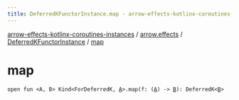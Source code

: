 ```yaml
---
title: DeferredKFunctorInstance.map - arrow-effects-kotlinx-coroutines-instances
---
```


[arrow-effects-kotlinx-coroutines-instances](../../index.html) / [arrow.effects](../index.html) / [DeferredKFunctorInstance](index.html) / [map](./map.html)

# map

`open fun <A, B> Kind<ForDeferredK, `[`A`](map.html#A)`>.map(f: (`[`A`](map.html#A)`) -> `[`B`](map.html#B)`): DeferredK<`[`B`](map.html#B)`>`